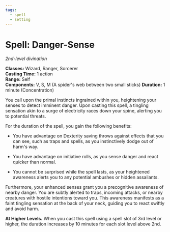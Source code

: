 ```yaml
---
tags:
  - spell
  - setting
---
```

# Spell: Danger-Sense

*2nd-level divination*

**Classes:** Wizard, Ranger, Sorcerer  
**Casting Time:** 1 action  
**Range:** Self  
**Components:** V, S, M (A spider's web between two small sticks)
**Duration:** 1 minute (Concentration)

You call upon the primal instincts ingrained within you, heightening your senses to detect imminent danger. Upon casting this spell, a tingling sensation akin to a surge of electricity races down your spine, alerting you to potential threats.

For the duration of the spell, you gain the following benefits:

- You have advantage on Dexterity saving throws against effects that you can see, such as traps and spells, as you instinctively dodge out of harm's way.

- You have advantage on initiative rolls, as you sense danger and react quicker than normal.

- You cannot be surprised while the spell lasts, as your heightened awareness alerts you to any potential ambushes or hidden assailants.

Furthermore, your enhanced senses grant you a precognitive awareness of nearby danger. You are subtly alerted to traps, incoming attacks, or nearby creatures with hostile intentions toward you. This awareness manifests as a faint tingling sensation at the back of your neck, guiding you to react swiftly and avoid harm.

**At Higher Levels.** When you cast this spell using a spell slot of 3rd level or higher, the duration increases by 10 minutes for each slot level above 2nd.
